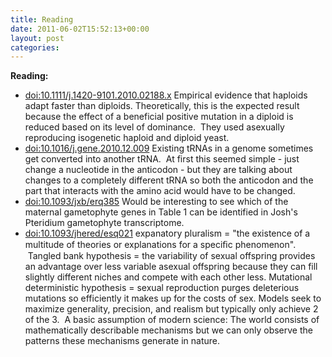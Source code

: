 ```yaml
---
title: Reading
date: 2011-06-02T15:52:13+00:00
layout: post
categories:
---
```

**Reading:**

  * <a href="http://doi.org/10.1111/j.1420-9101.2010.02188.x">doi:10.1111/j.1420-9101.2010.02188.x</a> Empirical evidence that haploids adapt faster than diploids. Theoretically, this is the expected result because the effect of a beneficial positive mutation in a diploid is reduced based on its level of dominance.  They used asexually reproducing isogenetic haploid and diploid yeast.
  * <a href="http://doi.org/10.1016/j.gene.2010.12.009">doi:10.1016/j.gene.2010.12.009</a> Existing tRNAs in a genome sometimes get converted into another tRNA.  At first this seemed simple - just change a nucleotide in the anticodon - but they are talking about changes to a completely different tRNA so both the anticodon and the part that interacts with the amino acid would have to be changed.
  * <a href="http://doi.org/10.1093/jxb/erq385">doi:10.1093/jxb/erq385</a> Would be interesting to see which of the maternal gametophyte genes in Table 1 can be identified in Josh's Pteridium gametophyte transcriptome.
  * <a href="http://doi.org/10.1093/jhered/esq021">doi:10.1093/jhered/esq021</a> expanatory pluralism = "the existence of a multitude of theories or explanations for a speciﬁc phenomenon".  Tangled bank hypothesis = the variability of sexual offspring provides an advantage over less variable asexual offspring because they can fill slightly different niches and compete with each other less. Mutational deterministic hypothesis = sexual reproduction purges deleterious mutations so efficiently it makes up for the costs of sex. Models seek to maximize generality, precision, and realism but typically only achieve 2 of the 3.  A basic assumption of modern science: The world consists of mathematically describable mechanisms but we can only observe the patterns these mechanisms generate in nature.
